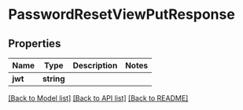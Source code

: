 # PasswordResetViewPutResponse

## Properties
Name | Type | Description | Notes
------------ | ------------- | ------------- | -------------
**jwt** | **string** |  | 

[[Back to Model list]](../README.md#documentation-for-models) [[Back to API list]](../README.md#documentation-for-api-endpoints) [[Back to README]](../README.md)


